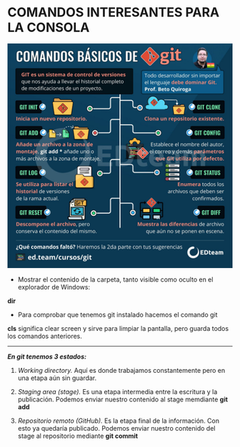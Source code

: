# COMANDOS INTERESANTES PARA LA CONSOLA


![COMANDOSBASICOS](img/04.jpg)

- Mostrar el contenido de la carpeta, tanto visible como oculto en el explorador de Windows:

__dir__

- Para comprobar que tenemos git instalado hacemos el comando git

__cls__ significa clear screen y sirve para limpiar la pantalla, pero guarda todos los comandos anteriores.
 
---
**_En git tenemos 3 estados:_**
1. _Working directory._ Aquí es donde trabajamos constantemente pero en una etapa aún sin guardar.

2. _Staging area (stage)._ Es una etapa intermedia entre la escritura y la publicación. Podemos enviar nuestro contenido al stage memdiante __git add__

3. _Repositorio remoto (GitHub)._ Es la etapa final de la información. Con esto ya quedaría publicado. Podemos enviar nuestro contenido del stage al repositorio mediante __git commit__



